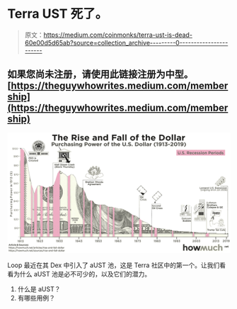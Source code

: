 # Terra UST 死了。

> 原文：<https://medium.com/coinmonks/terra-ust-is-dead-60e00d5d65ab?source=collection_archive---------0----------------------->

## 如果您尚未注册，请使用此链接注册为中型。[https://theguywhowrites.medium.com/membership](https://theguywhowrites.medium.com/membership)

![](img/5c296b22285c943712c72b061c44597c.png)

Loop 最近在其 Dex 中引入了 aUST 池，这是 Terra 社区中的第一个。让我们看看为什么 aUST 池是必不可少的，以及它们的潜力。

1.  什么是 aUST？
2.  有哪些用例？